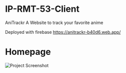 # IP-RMT-53-Client
AniTrackr
A Website to track your favorite anime

Deployed with firebase
https://anitrackr-b40d6.web.app/

# Homepage
![Project Screenshot](https://imgur.com/3UG2tv9)
